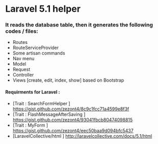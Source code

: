 # Laravel 5.1 helper
### It reads the database table, then it generates the following codes / files:

* Routes
* RouteServiceProvider
* Some artisan commands
* Nav menu
* Model
* Request
* Controller
* Views [create, edit, index, show] based on Bootstrap

#### Requirments for Laravel :
* [Trait : SearchFormHelper ] https://gist.github.com/zezont4/8c9c1fcc71a4599e8f3f
* [Trait : FlashMessageAfterSaving ] https://gist.github.com/zezont4/93041fbcb80474098815
* [Trait : MyForm ] https://gist.github.com/zezont4/eec50baa9d094bfc5437
* [LaravelCollective/html ] http://laravelcollective.com/docs/5.1/html
